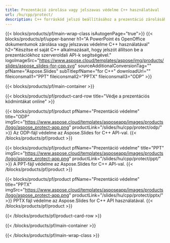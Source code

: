 ```yaml
---
title: Prezentáció zárolása vagy jelszavas védelme C++ használatával
url: /hu/cpp/protect/
description: C++ forráskód jelszó beállításához a prezentáció zárolásához
---
```


{{< blocks/products/pf/main-wrap-class isAutogenPage="true">}}
{{< blocks/products/pf/upper-banner h1="A PowerPoint és OpenOffice dokumentumok zárolása vagy jelszavas védelme C++ használatával" h2="Készítse el saját C++ alkalmazásait, hogy jelszót állítson be a prezentációkhoz szerveroldali API-k segítségével." logoImageSrc="https://www.aspose.cloud/templates/aspose/img/products/slides/aspose_slides-for-cpp.svg" sourceAdditionalConversionTag="" pfName="Aspose.Slides" subTitlepfName="for C++" downloadUrl="" fileiconsmall1="PPT" fileiconsmall2="PPTX" fileiconsmall3="ODP" >}}

{{< blocks/products/pf/main-container >}}

{{< blocks/products/pf/product-card-row title="Védje a prezentációs kódmintákat online" >}}

{{< blocks/products/pf/product pfName="Prezentáció védelme" title="ODP" imgSrc="https://www.aspose.cloud/templates/asposeapp/images/products/logo/aspose_protect-app.png" productLink="/slides/hu/cpp/protect/odp/" >}}
Az ODP-fájl védelme az Aspose.Slides for C++ API-val.
{{< /blocks/products/pf/product >}}

{{< blocks/products/pf/product pfName="Prezentáció védelme" title="PPT" imgSrc="https://www.aspose.cloud/templates/asposeapp/images/products/logo/aspose_protect-app.png" productLink="/slides/hu/cpp/protect/ppt/" >}}
A PPT-fájl védelme az Aspose.Slides for C++ API-val.
{{< /blocks/products/pf/product >}}

{{< blocks/products/pf/product pfName="Prezentáció védelme" title="PPTX" imgSrc="https://www.aspose.cloud/templates/asposeapp/images/products/logo/aspose_protect-app.png" productLink="/slides/hu/cpp/protect/pptx/" >}}
PPTX fájl védelme az Aspose.Slides for C++ API használatával.
{{< /blocks/products/pf/product >}}



{{< /blocks/products/pf/product-card-row >}}

{{< /blocks/products/pf/main-container >}}
    
{{< /blocks/products/pf/main-wrap-class >}}